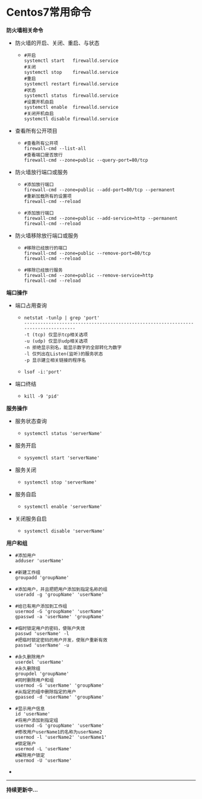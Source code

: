 # Centos7常用命令

**防火墙相关命令**

- 防火墙的开启、关闭、重启、与状态

  - ```shell
    #开启
    systemctl start   firewalld.service
    #关闭
    systemctl stop    firewalld.service
    #重启
    systemctl restart firewalld.service
    #状态
    systemctl status  firewalld.service
    #设置开机自启
    systemctl enable  firewalld.service
    #关闭开机自启
    systemctl disable firewalld.service
    ```

- 查看所有公开项目

  - ```shell
    #查看所有公开项
    firewall-cmd --list-all
    #查看端口是否放行
    firewall-cmd --zone=public --query-port=80/tcp
    ```

- 防火墙放行端口或服务

  - ```shell
    #添加放行端口
    firewall-cmd --zone=public --add-port=80/tcp --permanent
    #重新加载所有的设置项
    firewall-cmd --reload
    ```

  - ```shell
    #添加放行端口
    firewall-cmd --zone=public --add-service=http --permanent
    firewall-cmd --reload
    ```

- 防火墙移除放行端口或服务

  - ```shell
    #移除已经放行的端口
    firewall-cmd --zone=public --remove-port=80/tcp
    firewall-cmd --reload
    ```

  - ```shell
    #移除已经放行服务
    firewall-cmd --zone=public --remove-service=http
    firewall-cmd --reload
    ```

**端口操作**

- 端口占用查询

  - ```shell
    netstat -tunlp | grep 'port'
    ----------------------------------------------------------------------------------
    -t (tcp) 仅显示tcp相关选项
    -u (udp) 仅显示udp相关选项
    -n 拒绝显示别名，能显示数字的全部转化为数字
    -l 仅列出在Listen(监听)的服务状态
    -p 显示建立相关链接的程序名
    ```

  - ```shell
    lsof -i:'port'
    ```

- 端口终结

  - ```shell
    kill -9 'pid'
    ```

**服务操作**

- 服务状态查询

  - ```shell
    systemctl status 'serverName'
    ```

- 服务开启

  - ```shell
    sysyemctl start 'serverName'
    ```

- 服务关闭

  - ```shell
    systemctl stop 'serverName'
    ```

- 服务自启

  - ```shell
    systemctl enable 'serverName'
    ```

- 关闭服务自启

  - ```shell
    systemctl disable 'serverName'
    ```

**用户和组**

- ```shell
  #添加用户
  adduser 'userName'
  ```

- ```shell
  #新建工作组
  groupadd 'groupName'
  ```

- ```shell
  #添加用户，并且把把用户添加到指定名称的组
  useradd -g 'groupName' 'userName'
  ```

- ```shell
  #给已有用户添加到工作组
  usermod -G 'groupName' 'userName'
  gpasswd -a 'userName' 'groupName'
  ```

- ```shell
  #临时锁定用户的密码，使账户失效
  passwd 'userName' -l
  #把临时锁定密码的用户开发，使账户重新有效
  passwd 'userName' -u
  ```

- ```shell
  #永久删除用户
  userdel 'userName'
  #永久删除组
  groupdel 'groupName'
  #同时删除用户和组
  usermod -G 'userName' 'groupName'
  #从指定的组中删除指定的用户
  gpassed -d 'userName' 'groupName'
  ```

- ```shell
  #显示用户信息
  id 'userName'
  #将用户添加到指定组
  usermod -G 'groupName' 'userName'
  #修改用户userName1的名称为userName2
  usermod -l 'userName2' 'userName1'
  #锁定账户
  usermod -L 'userName'
  #解除用户锁定
  usermod -U 'userName'
  ```

- 

---

**持续更新中...**
